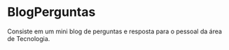 # BlogPerguntas
Consiste em um mini blog de perguntas e resposta para o pessoal da área de Tecnologia.
